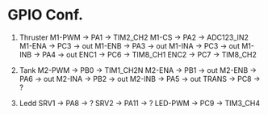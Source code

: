 GPIO Conf.
==========

1) Thruster
M1-PWM -> PA1 -> TIM2_CH2
M1-CS  -> PA2 -> ADC123_IN2
M1-ENA -> PC3 -> out
M1-ENB -> PA3 -> out 
M1-INA -> PC3 -> out
M1-INB -> PA4 -> out
ENC1   -> PC6 -> TIM8_CH1
ENC2   -> PC7 -> TIM8_CH2

2) Tank
M2-PWM -> PB0 -> TIM1_CH2N
M2-ENA -> PB1 -> out
M2-ENB -> PA6 -> out 
M2-INA -> PB2 -> out
M2-INB -> PA5 -> out
TRANS  -> PC8 -> ?

3) Ledd
SRV1    -> PA8  -> ?
SRV2    -> PA11 -> ?
LED-PWM -> PC9  -> TIM3_CH4
